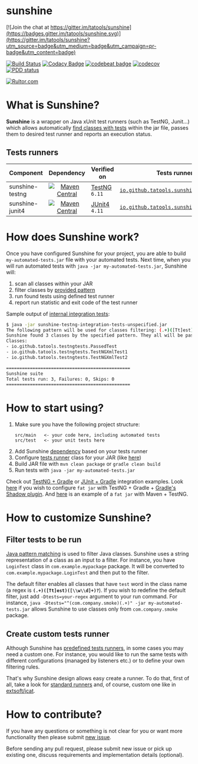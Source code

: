 sunshine
========

[![Join the chat at https://gitter.im/tatools/sunshine](https://badges.gitter.im/tatools/sunshine.svg)](https://gitter.im/tatools/sunshine?utm_source=badge&utm_medium=badge&utm_campaign=pr-badge&utm_content=badge)

[![Build Status](https://travis-ci.org/tatools/sunshine.svg?branch=master)](https://travis-ci.org/tatools/sunshine)
[![Codacy Badge](https://api.codacy.com/project/badge/Grade/b9ccdf7644db4658bb998eb3c8f0689b)](https://www.codacy.com/app/extsoft/sunshine?utm_source=github.com&amp;utm_medium=referral&amp;utm_content=tatools/sunshine&amp;utm_campaign=Badge_Grade)
[![codebeat badge](https://codebeat.co/badges/74ffce5e-e3be-45b7-9459-98d13f5f4d4e)](https://codebeat.co/projects/github-com-tatools-sunshine-master)
[![codecov](https://codecov.io/gh/tatools/sunshine/branch/master/graph/badge.svg)](https://codecov.io/gh/tatools/sunshine)
[![PDD status](http://www.0pdd.com/svg?name=tatools/sunshine)](http://www.0pdd.com/p?name=tatools/sunshine)

[![Rultor.com](http://www.rultor.com/b/tatools/sunshine)](http://www.rultor.com/p/tatools/sunshine)

What is Sunshine?
=================
**Sunshine** is a wrapper on Java xUnit test runners (such as TestNG, Junit...) which allows automatically
[find classes with tests](#filter-tests-to-be-run) within the jar file, passes them to desired test runner and reports
an execution status.

Tests runners
-------------

| Component       | Dependency   | Verified on | Tests runner class |
| --------------- | :----------: | ----------- | ------------------ |
| sunshine-testng | [![Maven Central](https://img.shields.io/maven-central/v/io.github.tatools/sunshine-testng.svg)](https://maven-badges.herokuapp.com/maven-central/io.github.tatools/sunshine-testng) | [TestNG](http://testng.org) `6.11` | [`io.github.tatools.sunshine.testng.Sunshine`](sunshine-testng/src/main/java/io/github/tatools/sunshine/testng/Sunshine.java) |
| sunshine-junit4 | [![Maven Central](https://img.shields.io/maven-central/v/io.github.tatools/sunshine-junit4.svg)](https://maven-badges.herokuapp.com/maven-central/io.github.tatools/sunshine-junit4) | [JUnit4](http://junit.org/junit4) `4.11` | [`io.github.tatools.sunshine.junit4.Sunshine`](sunshine-junit4/src/main/java/io/github/tatools/sunshine/junit4/Sunshine.java) |


How does Sunshine work?
=======================
Once you have configured Sunshine for your project, you are able to build `my-automated-tests.jar`
file with your automated tests.
Next time, when you will run automated tests with `java -jar my-automated-tests.jar`, Sunshine will:
1. scan all classes within your JAR
2. filter classes by [provided pattern](#filter-tests-to-be-run)
3. run found tests using defined test runner
4. report run statistic and exit code of the test runner

Sample output of [internal integration tests](sunshine-testng-integration-tests):
```bash
$ java -jar sunshine-testng-integration-tests-unspecified.jar
The following pattern will be used for classes filtering: (.+)([Tt]est)([\w\d]+)?
Sunshine found 3 classes by the specified pattern. They all will be passed to appropriate xUnit engine.
Classes:
- io.github.tatools.testngtests.PassedTest
- io.github.tatools.testngtests.TestNGXmlTest1
- io.github.tatools.testngtests.TestNGXmlTest2

===============================================
Sunshine suite
Total tests run: 3, Failures: 0, Skips: 0
===============================================
```

How to start using?
===================
1. Make sure you have the following project structure:
    ```
    src/main   <- your code here, including automated tests
    src/test   <- your unit tests here
    ```
2. Add Sunshine [dependency](#tests-runners) based on your tests runner
3. Configure [tests runner](#tests-runners) class for your JAR (like [here](sunshine-testng-integration-tests/build.gradle#L4))
4. Build JAR file with `mvn clean package` or `gradle clean build`
5. Run tests with `java -jar my-automated-tests.jar`

Check out [TestNG + Gradle](sunshine-testng-integration-tests/build.gradle) or
[JUnit + Gradle](sunshine-junit4-integration-tests/build.gradle) integration examples.
Look [here](sunshine-junit4-integration-tests/build.gradle) if you wish to configure `fat jar` with TestNG + Gradle +
[Gradle's Shadow plugin](https://github.com/johnrengelman/shadow). And 
[here](https://github.com/extsoft/jcat/commit/65558e95cb94a2c995ec67fa09bf501a740dcff4/pom.xml#diff-600376dffeb79835ede4a0b285078036)
is an example of a `fat jar` with Maven + TestNG.

How to customize Sunshine?
==========================
Filter tests to be run
----------------------
[Java pattern matching](https://docs.oracle.com/javase/8/docs/api/java/util/regex/Pattern.html) is used to filter
Java classes. Sunshine uses a string representation of a class as an input to a filter. For instance,
you have `LoginTest` class in `com.example.mypackage` package. It will be converted to `com.example.mypackage.LoginTest`
and then put to the filter.

The default filter enables all classes that have `test` word in the class name
(a regex is **`(.+)([Tt]est)([\\w\\d]+)?`**). If you wish to redefine the default filter, just add `-Dtests=your-regex`
argument to your run command. For instance, `java -Dtests="^(com.company.smoke)(.+)" -jar my-automated-tests.jar`
allows Sunshine to use classes only from `com.company.smoke` package.

Create custom tests runner
--------------------------
Although Sunshine has [predefined tests runners](#tests-runners), in some cases you may need a custom one. For instance, 
you would like to run the same tests with different configurations (managed by listeners etc.) or to define your own 
filtering rules.

That's why Sunshine design allows easy create a runner. To do that, first of all, take a look for 
[standard runners](#tests-runners) and, of course, custom one like in 
[extsoft/jcat](https://github.com/extsoft/jcat/commit/65558e95cb94a2c995ec67fa09bf501a740dcff4).

How to contribute?
==================
If you have any questions or something is not clear for you or want more functionality then please submit 
[new issue](https://github.com/tatools/sunshine/issues/new).

Before sending any pull request, please submit new issue or pick up existing one, discuss requirements and 
implementation details (optional).
